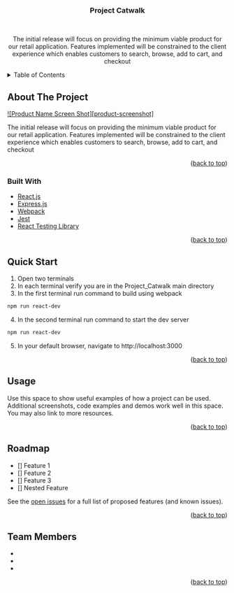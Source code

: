 <!-- PROJECT SHIELDS -->
<!--
*** I'm using markdown "reference style" links for readability.
*** Reference links are enclosed in brackets [ ] instead of parentheses ( ).
*** See the bottom of this document for the declaration of the reference variables
*** for contributors-url, forks-url, etc. This is an optional, concise syntax you may use.
*** https://www.markdownguide.org/basic-syntax/#reference-style-links
-->

<br />
<br />
<!-- PROJECT LOGO -->
<br />
<!--
<div align="center">
  <a href="https://github.com/INGENIOUS-LY/Project_Catwalk/">
    <img src="images/logo.png" alt="Logo" width="80" height="80">
  </a>
-->

<h3 align="center">Project Catwalk</h3>
<br />
  <p align="center">
    The initial release will focus on providing the minimum viable product for our retail application. Features implemented will be constrained to the client experience which enables customers to search, browse, add to cart, and checkout
    <br />
  </p>
</div>



<!-- TABLE OF CONTENTS -->
<details>
  <summary>Table of Contents</summary>
  <ol>
    <li>
      <a href="#about-the-project">About The Project</a>
      <ul>
        <li><a href="#built-with">Built With</a></li>
      </ul>
    </li>
    <li>
      <a href="#getting-started">Getting Started</a>
      <ul>
        <li><a href="#prerequisites">Prerequisites</a></li>
        <li><a href="#installation">Installation</a></li>
      </ul>
    </li>
    <li><a href="#usage">Usage</a></li>
    <li><a href="#roadmap">Roadmap</a></li>
  </ol>
</details>



<!-- ABOUT THE PROJECT -->
## About The Project

[![Product Name Screen Shot][product-screenshot]](https://example.com)

The initial release will focus on providing the minimum viable product for our retail application. Features implemented will be constrained to the client experience which enables customers to search, browse, add to cart, and checkout

<!--
Here's a blank template to get started: To avoid retyping too much info. Do a search and replace with your text editor for the following: `github_username`, `repo_name`, `twitter_handle`, `linkedin_username`, `email`, `email_client`, `project_title`, `project_description` 
-->

<p align="right">(<a href="#top">back to top</a>)</p>



### Built With


* [React.js](https://reactjs.org/)
* [Express.js](https://vuejs.org/)
* [Webpack](https://angular.io/)
* [Jest](https://jestjs.io/)
* [React Testing Library](https://testing-library.com/)


<p align="right">(<a href="#top">back to top</a>)</p>



<!-- GETTING STARTED -->
## Quick Start

1. Open two terminals
2. In each terminal verify you are in the Project_Catwalk main directory
3. In the first terminal run command to build using webpack
  ```sh
  npm run react-dev
  ```
4. In the second terminal run command to start the dev server
  ```sh
  npm run react-dev
  ```
5. In your default browser, navigate to http://localhost:3000
   
<div id="top"></div>

<p align="right">(<a href="#top">back to top</a>)</p>



<!-- USAGE EXAMPLES -->
## Usage

Use this space to show useful examples of how a project can be used. Additional screenshots, code examples and demos work well in this space. You may also link to more resources.

<p align="right">(<a href="#top">back to top</a>)</p>



<!-- ROADMAP -->
## Roadmap

- [] Feature 1
- [] Feature 2
- [] Feature 3
- [] Nested Feature

See the [open issues](https://github.com/github_username/repo_name/issues) for a full list of proposed features (and known issues).

<p align="right">(<a href="#top">back to top</a>)</p>

<!-- ACKNOWLEDGMENTS -->
## Team Members

* []()
* []()
* []()

<p align="right">(<a href="#top">back to top</a>)</p>

<!-- MARKDOWN LINKS & IMAGES -->
<!-- https://www.markdownguide.org/basic-syntax/#reference-style-links -->
[contributors-shield]: https://img.shields.io/github/contributors/github_username/repo_name.svg?style=for-the-badge
[contributors-url]: https://github.com/github_username/repo_name/graphs/contributors
[forks-shield]: https://img.shields.io/github/forks/github_username/repo_name.svg?style=for-the-badge
